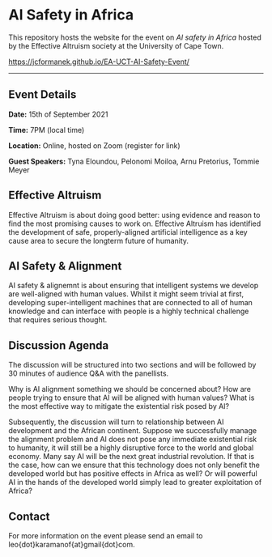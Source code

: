 # AI Safety in Africa
This repository hosts the website for the event on *AI safety in Africa* hosted by the Effective Altruism society at the University of Cape Town.

https://jcformanek.github.io/EA-UCT-AI-Safety-Event/

---

## Event Details
**Date:** 15th of September 2021

**Time:** 7PM (local time)

**Location:** Online, hosted on Zoom (register for link)

**Guest Speakers:** Tyna Eloundou, Pelonomi Moiloa, Arnu Pretorius, Tommie Meyer

## Effective Altruism

Effective Altruism is about doing good better: using evidence and reason to find the most promising causes to work on. Effective Altruism has identified the development of safe, properly-aligned artificial intelligence as a key cause area to secure the longterm future of humanity.

## AI Safety & Alignment
AI safety & alignemnt is about ensuring that intelligent systems we develop are well-aligned with human values. Whilst it might seem trivial at first, developing super-intelligent machines that are connected to all of human knowledge and can interface with people is a highly technical challenge that requires serious thought.


## Discussion Agenda
The discussion will be structured into two sections and will be followed by 30 minutes of audience Q&A with the panellists.

Why is AI alignment something we should be concerned about? How are people trying to ensure that AI will be aligned with human values? What is the most effective way to mitigate the existential risk posed by AI?
 
Subsequently, the discussion will turn to relationship between AI development and the African continent. Suppose we successfully manage the alignment problem and AI does not pose any immediate existential risk to humanity, it will still be a highly disruptive force to the world and global economy. Many say AI will be the next great industrial revolution. If that is the case, how can we ensure that this technology does not only benefit the developed world but has positive effects in Africa as well? Or will powerful AI in the hands of the developed world simply lead to greater exploitation of Africa?


## Contact
For more information on the event please send an email to leo{dot}karamanof{at}gmail{dot}com.
